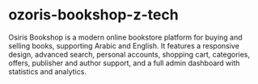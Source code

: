 # ozoris-bookshop-z-tech
Osiris Bookshop is a modern online bookstore platform for buying and selling books, supporting Arabic and English. It features a responsive design, advanced search, personal accounts, shopping cart, categories, offers, publisher and author support, and a full admin dashboard with statistics and analytics.
